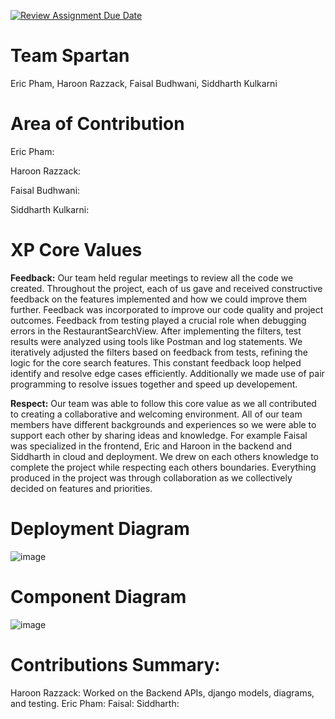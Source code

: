 [![Review Assignment Due Date](https://classroom.github.com/assets/deadline-readme-button-22041afd0340ce965d47ae6ef1cefeee28c7c493a6346c4f15d667ab976d596c.svg)](https://classroom.github.com/a/nqsiO_r4)

# Team Spartan
Eric Pham, Haroon Razzack, Faisal Budhwani, Siddharth Kulkarni

# Area of Contribution
Eric Pham:

Haroon Razzack:

Faisal Budhwani:

Siddharth Kulkarni:
# XP Core Values
**Feedback:**
Our team held regular meetings to review all the code we created. Throughout the project, each of us gave and received constructive feedback on the features implemented and how we could improve them further. Feedback was incorporated to improve our code quality and project outcomes. Feedback from testing played a crucial role when debugging errors in the RestaurantSearchView. After implementing the filters, test results were analyzed using tools like Postman and log statements. We iteratively adjusted the filters based on feedback from tests, refining the logic for the core search features. This constant feedback loop helped identify and resolve edge cases efficiently. Additionally we made use of pair programming to resolve issues together and speed up developement.

**Respect:**
Our team was able to follow this core value as we all contributed to creating a collaborative and welcoming environment. All of our team members have different backgrounds and experiences so we were able to support each other by sharing ideas and knowledge. For example Faisal was specialized in the frontend, Eric and Haroon in the backend and Siddharth in cloud and deployment. We drew on each others knowledge to complete the project while respecting each others boundaries. Everything produced in the project was through collaboration as we collectively decided on features and priorities.

# Deployment Diagram
![image](https://github.com/user-attachments/assets/d7c9478f-9205-497d-bef9-091ff2e9f485)

# Component Diagram
![image](https://github.com/user-attachments/assets/de88258e-0193-40b4-96fa-75495f29b2b0)


# Contributions Summary:
Haroon Razzack: Worked on the Backend APIs, django models, diagrams, and testing. 
Eric Pham: 
Faisal:
Siddharth:


